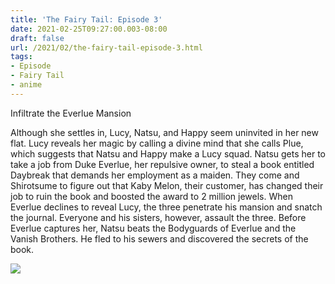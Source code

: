 ```yaml
---
title: 'The Fairy Tail: Episode 3'
date: 2021-02-25T09:27:00.003-08:00
draft: false
url: /2021/02/the-fairy-tail-episode-3.html
tags: 
- Episode
- Fairy Tail
- anime
---
```


Infiltrate the Everlue Mansion

Although she settles in, Lucy, Natsu, and Happy seem uninvited in her new flat. Lucy reveals her magic by calling a divine mind that she calls Plue, which suggests that Natsu and Happy make a Lucy squad. Natsu gets her to take a job from Duke Everlue, her repulsive owner, to steal a book entitled Daybreak that demands her employment as a maiden. They come and Shirotsume to figure out that Kaby Melon, their customer, has changed their job to ruin the book and boosted the award to 2 million jewels. When Everlue declines to reveal Lucy, the three penetrate his mansion and snatch the journal. Everyone and his sisters, however, assault the three. Before Everlue captures her, Natsu beats the Bodyguards of Everlue and the Vanish Brothers. He fled to his sewers and discovered the secrets of the book.

[![](https://lh3.googleusercontent.com/-9_7REcZvJfw/YDfdzwNu-II/AAAAAAAABQY/Zixrd41po8wjXOpqq5xT7FamIR5YsBXsgCLcBGAsYHQ/w314-h546/image.png)](https://lh3.googleusercontent.com/-9_7REcZvJfw/YDfdzwNu-II/AAAAAAAABQY/Zixrd41po8wjXOpqq5xT7FamIR5YsBXsgCLcBGAsYHQ/image.png)